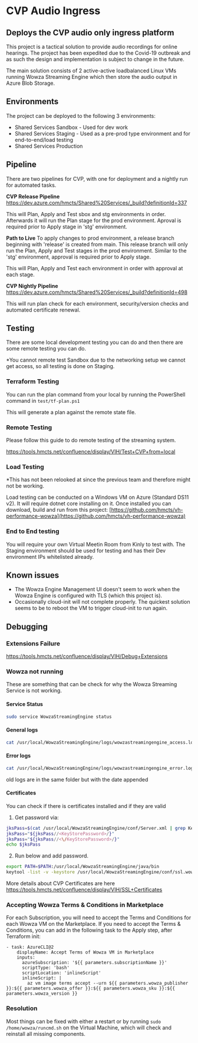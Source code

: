 # CVP Audio Ingress
## Deploys the CVP audio only ingress platform

This project is a tactical solution to provide audio recordings for online hearings. The project has been expedited due
to the Covid-19 outbreak and as such the design and implementation is subject to change in the future.

The main solution consists of 2 active-active loadbalanced Linux VMs running Wowza Streaming Engine which then 
store the audio output in Azure Blob Storage. 

## Environments

The project can be deployed to the following 3 environments:

* Shared Services Sandbox - Used for dev work
* Shared Services Staging - Used as a pre-prod type environment and for end-to-end/load testing
* Shared Services Production

## Pipeline
There are two pipelines for CVP, with one for deployment and a nightly run for automated tasks.

**CVP Release Pipeline**
https://dev.azure.com/hmcts/Shared%20Services/_build?definitionId=337

This will Plan, Apply and Test sbox and stg environments in order. Afterwards it will run the Plan stage for the prod environment. Aproval is required prior to Apply stage in 'stg' environment.

**Path to Live**
To apply changes to prod environment, a release branch beginning with 'release' is created from main. This release branch will only run the Plan, Apply and Test stages in the prod environment. Similar to the 'stg' environment, approval is required prior to Apply stage.

This will Plan, Apply and Test each environment in order with approval at each stage.

**CVP Nightly Pipeline**
https://dev.azure.com/hmcts/Shared%20Services/_build?definitionId=498

This will run plan check for each environment, security/version checks and automated certificate renewal.

## Testing
There are some local development testing you can do and then there are some remote testing you can do.

*You cannot remote test Sandbox due to the networking setup we cannot get access, so all testing is done on Staging.

### Terraform Testing
You can run the plan command from your local by running the PowerShell command in `test/tf-plan.ps1`

This will generate a plan against the remote state file.

### Remote Testing

Please follow this guide to do remote testing of the streaming system.

https://tools.hmcts.net/confluence/display/VIH/Test+CVP+from+local

### Load Testing

*This has not been relooked at since the previous team and therefore might not be working.

Load testing can be conducted on a Windows VM on Azure (Standard DS11 v2). It will require dotnet core installing on it.
Once installed you can download, build and run from this project: 
[https://github.com/hmcts/vh-performance-wowza](https://github.com/hmcts/vh-performance-wowza)

### End to End testing
You will require your own Virtual Meetin Room from Kinly to test with. The Staging environment should be used for testing 
and has their Dev environment IPs whitelisted already.

## Known issues
* The Wowza Engine Management UI doesn't seem to work when the Wowza Engine is configured with TLS (which this project is).
* Occasionally cloud-init will not complete properly. The quickest solution seems to be to reboot the VM to trigger cloud-init to run again.

## Debugging

### Extensions Failure
https://tools.hmcts.net/confluence/display/VIH/Debug+Extensions

### Wowza not running

These are something that can be check for why the Wowza Streaming Service is not working.

#### Service Status

```Bash
sudo service WowzaStreamingEngine status
```

#### General logs
```Bash
cat /usr/local/WowzaStreamingEngine/logs/wowzastreamingengine_access.log
```
#### Error logs
```Bash
cat /usr/local/WowzaStreamingEngine/logs/wowzastreamingengine_error.log
```
old logs are in the same folder but with the date appended


#### Certificates

You can check if there is certificates installed and if they are valid

1. Get password via: 
```Bash
jksPass=$(cat /usr/local/WowzaStreamingEngine/conf/Server.xml | grep KeyStorePassword)
jksPass="${jksPass//<KeyStorePassword>/}"
jksPass="${jksPass//<\/KeyStorePassword>/}"
echo $jksPass
```
2. Run below and add password.
```Bash
export PATH=$PATH:/usr/local/WowzaStreamingEngine/java/bin
keytool -list -v -keystore /usr/local/WowzaStreamingEngine/conf/ssl.wowza.jks -storepass $jksPass
```
More details about CVP Certificates are here https://tools.hmcts.net/confluence/display/VIH/SSL+Certificates

### Accepting Wowza Terms & Conditions in Marketplace

For each Subscription, you will need to accept the Terms and Conditions for each Wowza VM on the Marketplace. If you need to accept the Terms & Conditions, you can add in the following task to the Apply step, after Terraform init:

```
- task: AzureCLI@2
    displayName: Accept Terms of Wowza VM in Marketplace
    inputs:
      azureSubscription: '${{ parameters.subscriptionName }}'
      scriptType: 'bash'
      scriptLocation: 'inlineScript'
      inlineScript: |
        az vm image terms accept --urn ${{ parameters.wowza_publisher }}:${{ parameters.wowza_offer }}:${{ parameters.wowza_sku }}:${{ parameters.wowza_version }}
```

### **Resolution**

Most things can be fixed with either a restart or by running `sudo /home/wowza/runcmd.sh` on the Virtual Machine, which will check and reinstall all missing components.